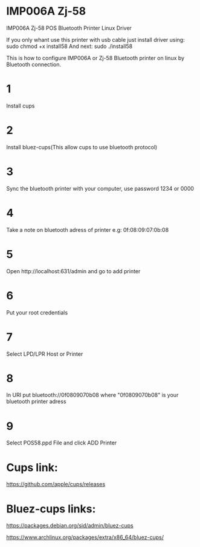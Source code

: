 # IMP006A Zj-58
IMP006A Zj-58 POS Bluetooth Printer Linux Driver

If you only whant use this printer with usb cable just install driver using: sudo chmod +x install58
And next: sudo ./install58

This is how to configure IMP006A or Zj-58 Bluetooth printer on linux by Bluetooth connection.

# 1 
  Install cups
# 2 
  Install bluez-cups(This allow cups to use bluetooth protocol)
# 3 
  Sync the bluetooth printer with your computer, use password 1234 or 0000
# 4
  Take a note on bluetooth adress of printer e.g: 0f:08:09:07:0b:08
# 5
  Open http://localhost:631/admin and go to add printer
# 6
  Put your root credentials
# 7
  Select LPD/LPR Host or Printer
# 8
  In URI put bluetooth://0f0809070b08 where "0f0809070b08" is your bluetooth printer adress
# 9
  Select POS58.ppd File and click ADD Printer


# Cups link:
  https://github.com/apple/cups/releases

# Bluez-cups links:
  https://packages.debian.org/sid/admin/bluez-cups
  
  https://www.archlinux.org/packages/extra/x86_64/bluez-cups/
